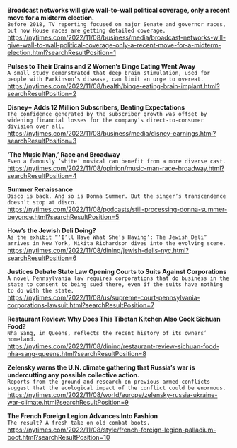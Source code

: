 **Broadcast networks will give wall-to-wall political coverage, only a recent move for a midterm election.**\
`Before 2018, TV reporting focused on major Senate and governor races, but now House races are getting detailed coverage.`\
https://nytimes.com/2022/11/08/business/media/broadcast-networks-will-give-wall-to-wall-political-coverage-only-a-recent-move-for-a-midterm-election.html?searchResultPosition=1

**Pulses to Their Brains and 2 Women’s Binge Eating Went Away**\
`A small study demonstrated that deep brain stimulation, used for people with Parkinson’s disease, can limit an urge to overeat.`\
https://nytimes.com/2022/11/08/health/binge-eating-brain-implant.html?searchResultPosition=2

**Disney+ Adds 12 Million Subscribers, Beating Expectations**\
`The confidence generated by the subscriber growth was offset by widening financial losses for the company’s direct-to-consumer division over all.`\
https://nytimes.com/2022/11/08/business/media/disney-earnings.html?searchResultPosition=3

**‘The Music Man,’ Race and Broadway**\
`Even a famously ‘white’ musical can benefit from a more diverse cast.`\
https://nytimes.com/2022/11/08/opinion/music-man-race-broadway.html?searchResultPosition=4

**Summer Renaissance**\
`Disco is back. And so is Donna Summer. But the singer’s transcendence doesn’t stop at disco.`\
https://nytimes.com/2022/11/08/podcasts/still-processing-donna-summer-beyonce.html?searchResultPosition=5

**How’s the Jewish Deli Doing?**\
`As the exhibit “‘I’ll Have What She’s Having’: The Jewish Deli” arrives in New York, Nikita Richardson dives into the evolving scene.`\
https://nytimes.com/2022/11/08/dining/jewish-delis-nyc.html?searchResultPosition=6

**Justices Debate State Law Opening Courts to Suits Against Corporations**\
`A novel Pennsylvania law requires corporations that do business in the state to consent to being sued there, even if the suits have nothing to do with the state.`\
https://nytimes.com/2022/11/08/us/supreme-court-pennsylvania-corporations-lawsuit.html?searchResultPosition=7

**Restaurant Review: Why Does This Tibetan Kitchen Also Cook Sichuan Food?**\
`Nha Sang, in Queens, reflects the recent history of its owners’ homeland.`\
https://nytimes.com/2022/11/08/dining/restaurant-review-sichuan-food-nha-sang-queens.html?searchResultPosition=8

**Zelensky warns the U.N. climate gathering that Russia’s war is undercutting any possible collective action.**\
`Reports from the ground and research on previous armed conflicts suggest that the ecological impact of the conflict could be enormous.`\
https://nytimes.com/2022/11/08/world/europe/zelensky-russia-ukraine-war-climate.html?searchResultPosition=9

**The French Foreign Legion Advances Into Fashion**\
`The result? A fresh take on old combat boots.`\
https://nytimes.com/2022/11/08/style/french-foreign-legion-palladium-boot.html?searchResultPosition=10

